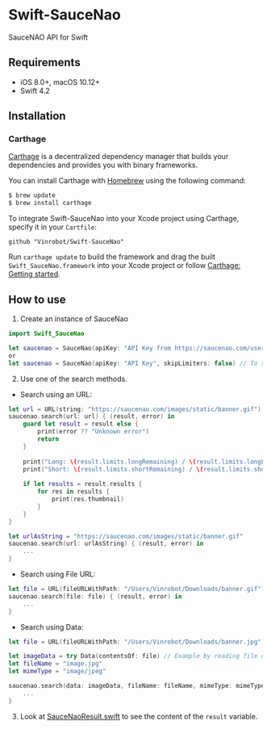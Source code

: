 # Swift-SauceNao
SauceNAO API for Swift

## Requirements

- iOS 8.0+, macOS 10.12+
- Swift 4.2

## Installation

### Carthage

[Carthage](https://github.com/Carthage/Carthage) is a decentralized dependency manager that builds your dependencies and provides you with binary frameworks.

You can install Carthage with [Homebrew](http://brew.sh/) using the following command:

```bash
$ brew update
$ brew install carthage
```

To integrate Swift-SauceNao into your Xcode project using Carthage, specify it in your `Cartfile`:

```cartfile
github "Vinrobot/Swift-SauceNao"
```

Run `carthage update` to build the framework and drag the built `Swift_SauceNao.framework` into your Xcode project or follow [Carthage: Getting started](https://github.com/Carthage/Carthage#getting-started).

## How to use

1) Create an instance of SauceNao
```swift
import Swift_SauceNao

let saucenao = SauceNao(apiKey: "API Key from https://saucenao.com/user.php?page=search-api")
or
let saucenao = SauceNao(apiKey: "API Key", skipLimiters: false) // To skip embedded limiters
```

2) Use one of the search methods.

- Search using an URL:
```swift
let url = URL(string: "https://saucenao.com/images/static/banner.gif")!
saucenao.search(url: url) { (result, error) in
	guard let result = result else {
		print(error ?? "Unknown error")
		return
	}
	
	print("Long: \(result.limits.longRemaining) / \(result.limits.longLimit)")
	print("Short: \(result.limits.shortRemaining) / \(result.limits.shortLimit)")
	
	if let results = result.results {
		for res in results {
			print(res.thumbnail)
		}
	}
}

let urlAsString = "https://saucenao.com/images/static/banner.gif"
saucenao.search(url: urlAsString) { (result, error) in
	...
}
```

- Search using File URL:
```swift
let file = URL(fileURLWithPath: "/Users/Vinrobot/Downloads/banner.gif")
saucenao.search(file: file) { (result, error) in
	...
}
```

- Search using Data:
```swift
let file = URL(fileURLWithPath: "/Users/Vinrobot/Downloads/banner.jpg")

let imageData = try Data(contentsOf: file) // Example by reading file content
let fileName = "image.jpg"
let mimeType = "image/jpeg"

saucenao.search(data: imageData, fileName: fileName, mimeType: mimeType) { (result, error) in
	...
}
```

3) Look at [SauceNaoResult.swift](Swift-SauceNao/SauceNaoResult.swift) to see the content of the `result` variable.
